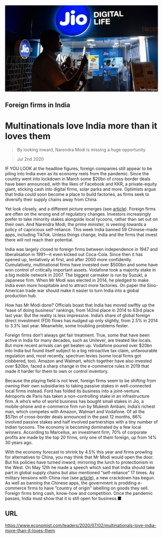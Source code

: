 ![](./images/20200704_LDP503.jpg)

## Foreign firms in India

# Multinationals love India more than it loves them

> By looking inward, Narendra Modi is missing a huge opportunity

> Jul 2nd 2020

IF YOU LOOK at the headline figures, foreign companies still appear to be piling into India even as its economy reels from the pandemic. Since the country went into lockdown in March some $20bn of cross-border deals have been announced, with the likes of Facebook and KKR, a private-equity giant, sticking cash into digital firms, solar parks and more. Optimists argue that India could soon become a place to build factories, as firms seek to diversify their supply chains away from China.

Yet look closely, and a different picture emerges (see [article](https://www.economist.com//business/2020/07/04/india-incs-inward-turn)). Foreign firms are often on the wrong end of regulatory changes. Investors increasingly prefer to take minority stakes alongside local tycoons, rather than set out on their own. And Narendra Modi, the prime minister, is veering towards a policy of capricious self-reliance. This week India banned 59 Chinese-made apps, including TikTok. Unless things change, India and the firms that invest there will not reach their potential.

India was largely closed to foreign firms between independence in 1947 and liberalisation in 1991—it even kicked out Coca-Cola. Since then it has opened up, tentatively at first, and after 2000 more confidently. Cumulatively, multinational firms have invested over $500bn and some have won control of critically important assets. Vodafone took a majority stake in a big mobile network in 2007. The biggest carmaker is run by Suzuki, a Japanese firm. When Mr Modi was elected in 2014, he pledged to make India even more hospitable and to attract more factories. On paper the Sino-American trade war should make it easier to turn India into a global production hub.

How has Mr Modi done? Officials boast that India has moved swiftly up the “ease of doing business” rankings, from 142nd place in 2014 to 63rd place last year. But the reality is less impressive. India’s share of global foreign direct investment (FDI) flows has nudged up only slightly, from 2.5% in 2014 to 3.3% last year. Meanwhile, some troubling problems fester.

Foreign firms don’t always get fair treatment. True, some that have been active in India for many decades, such as Unilever, are treated like locals. But more recent arrivals can get beaten up. Vodafone poured over $20bn into India but found itself subject to a big retroactive tax claim, unfavourable regulation and, most recently, spectrum levies (some local firms got clobbered, too). Amazon and Walmart, which together have also invested over $20bn, faced a sharp change in the e-commerce rules in 2019 that made it harder for them to own or control inventory.

Because the playing field is not level, foreign firms seem to be shifting from owning their own subsidiaries to taking passive stakes in well-connected local firms instead. Ford has folded its business into a joint-venture. Aéroports de Paris has taken a non-controlling stake in an infrastructure firm. A who’s who of world business has bought small stakes in Jio, a mobile-phone and e-commerce firm run by Mukesh Ambani, India’s richest man, which competes with Amazon, Walmart and Vodafone. Of all the $57bn of cross-border deals announced in the past 12 months, 66% involved passive stakes and half involved partnerships with a tiny number of Indian tycoons. The economy is becoming dominated by a few local winners. According to Marcellus, an investment firm, 70% of corporate profits are made by the top 20 firms, only one of them foreign, up from 14% 30 years ago.

With the economy forecast to shrink by 4.5% this year and firms prowling for alternatives to China, you may think that Mr Modi would open the door. But his policies have turned inward, mirroring the lurch to protectionism in the West. On May 12th he made a speech which said that India should take part in global supply chains but also mentioned “self-reliance” 17 times. As military tensions with China rise (see [article](https://www.economist.com//asia/2020/07/02/india-has-few-good-ways-to-punish-china-for-its-himalayan-land-grab)), a new crackdown has begun. As well as banning the Chinese apps, the government is prodding e-commerce firms to have “country of origin” labelling on goods they sell. Foreign firms bring cash, know-how and competition. Once the pandemic passes, India must show that it is still open for business.■

## URL

https://www.economist.com/leaders/2020/07/02/multinationals-love-india-more-than-it-loves-them
